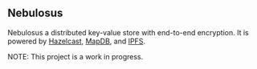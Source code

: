 ## Nebulosus

Nebulosus a distributed key-value store with end-to-end encryption. It is powered by 
[Hazelcast](https://github.com/hazelcast/hazelcast), [MapDB](https://github.com/jankotek/mapdb/), 
and [IPFS](https://github.com/ipfs/ipfs).

NOTE: This project is a work in progress.